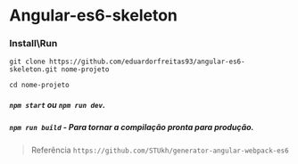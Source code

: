 # Angular-es6-skeleton

### Install\Run

```
git clone https://github.com/eduardorfreitas93/angular-es6-skeleton.git nome-projeto
```
```
cd nome-projeto
```
##### `npm start` ou `npm run dev`.
##### `npm run build` - Para tornar a compilação pronta para produção.

> Referência `https://github.com/STUkh/generator-angular-webpack-es6`
